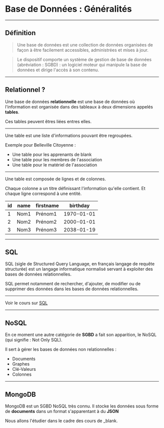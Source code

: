 # Base de Données : Généralités



---



## Définition

> Une base de données est une collection de données organisées de façon à être facilement accessibles, administrées et mises à jour.

> Le dispositif comporte un système de gestion de base de données (abréviation : SGBD) : un logiciel moteur qui manipule la base de données et dirige l'accès à son contenu.



---



## Relationnel ?

Une base de données **relationnelle** est une base de données où l'information est organisée dans des tableaux à deux dimensions appelés **tables**.

Ces tables peuvent êtres liées entres elles.


***


Une table est une liste d'informations pouvant être regroupées.

Exemple pour Belleville Citoyenne :
  - Une table pour les apprenants de blank
  - Une table pour les membres de l'association
  - Une table pour le matériel de l'association

***


Une table est composée de lignes et de colonnes.

Chaque colonne a un titre définissant l'information qu'elle contient. Et chaque ligne correspond à une entité.

|id|name|firstname|birthday|
|-|-|-|-|
|1|Nom1|Prénom1|1970-01-01|
|2|Nom2|Prénom2|2000-01-01|
|3|Nom3|Prénom3|2038-01-19|



---



## SQL

SQL (sigle de Structured Query Language, en français langage de requête structurée) est un langage informatique normalisé servant à exploiter des bases de données relationnelles.

SQL permet notamment de rechercher, d'ajouter, de modifier ou de supprimer des données dans les bases de données relationnelles.


***


Voir le cours sur [SQL](../../sql/)



---



## NoSQL


En ce moment une autre catégorie de **SGBD** a fait son apparition, le NoSQL (qui signifie : Not Only SQL).

Il sert à gérer les bases de données non relationnelles :
 - Documents
 - Graphes
 - Clé-Valeurs
 - Colonnes


***


## MongoDB

MongoDB est un SGBD NoSQL très connu. Il stocke les données sous forme de **documents** dans un format s'apparentant à du **JSON**

Nous allons l'étudier dans le cadre des cours de \_blank.
